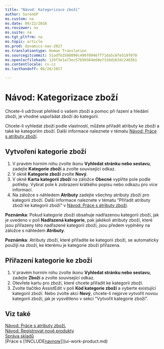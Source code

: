 ```yaml
---
title: "Návod: Kategorizace zboží"
author: SorenGP
ms.custom: na
ms.date: 09/22/2016
ms.reviewer: na
ms.suite: na
ms.tgt_pltfrm: na
ms.topic: article
ms.prod: dynamics-nav-2017
ms.translationtype: Human Translation
ms.sourcegitcommit: 51adfb3588099c496f0946ff71da5c6fe518f070
ms.openlocfilehash: 139f3e1a73ec57b56564e68e7318d163dc2483b1
ms.contentlocale: cs-cz
ms.lasthandoff: 06/26/2017

---
```


# <a name="how-to-categorize-items"></a>Návod: Kategorizace zboží
Chcete-li udržovat přehled o vašem zboží a pomoc při řazení a hledání zboží, je vhodné uspořádat zboží do kategorií.

Chcete-li vyhledat zboží podle vlastností, můžete přiřadit atributy ke zboží a také ke kategoriím zboží. Další informace naleznete v tématu [Návod: Práce s atributy zboží](inventory-how-work-item-attributes.md).

## <a name="to-create-an-item-category"></a>Vytvoření kategorie zboží
1. V pravém horním rohu zvolte ikonu **Vyhledat stránku nebo sestavu**, zadejte **Kategorie zboží** a zvolte související odkaz.
2. V okně **Kategorie zboží** zvolte **Nový**.
3. V okně **Karta kategorií zboží** na záložce  **Obecné** vyplňte pole podle potřeby. Vybrat pole k zobrazení krátkého popisu nebo odkazu pro více informací.
4. Na záložce s náhledem **Atributy** zadejte všechny atributy zboží pro kategorii zboží. Další informace naleznete v tématu “Přiřadit atributy zboží ke kategorii zboží“ v [Návod: Práce s atributy zboží](inventory-how-work-item-attributes.md).

**Poznámka**: Pokud kategorie zboží obsahuje nadřazenou kategorii zboží, jak je uvedeno v poli **Nadřazená kategorie**, pak jakékoli atributy zboží, které jsou přiřazeny této nadřazené kategorii zboží, jsou předem vyplněny na záložce s náhledem **Atributy**.

**Poznámka**: Atributy zboží, které přiřadíte ke kategorii zboží, se automaticky použijí na zboží, ke kterému je kategorie zboží přiřazena.

## <a name="to-assign-an-item-category-to-an-item"></a>Přiřazení kategorie ke zboží
1. V pravém horním rohu zvolte ikonu **Vyhledat stránku nebo sestavu**, zadejte **Zboží** a zvolte související odkaz.
2. Otevřete kartu pro zboží, které chcete přiřadit ke kategorii zboží.
3. Zvolte tlačítko AssistEdit v poli **Kód kategorie zboží** a vyberte existující kategorii zboží. Nebo zvolte akci **Nový**, chcete-li nejprve vytvořit novou kategorii zboží, jak je vysvětleno v sekci "Vytvořit kategorie zboží".

## <a name="see-also"></a>Viz také  
[Návod: Práce s atributy zboží.](inventory-how-work-item-attributes.md)  
[Návod: Registrovat nové produkty](inventory-how-register-new-products.md)  
[Správa skladů](inventory-manage-inventory.md)  
[Práce s [!INCLUDE[navnow](includes/navnow_md.md)]](ui-work-product.md)

